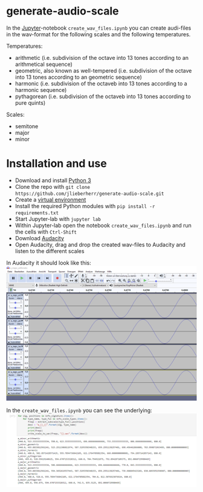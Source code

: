 # generate-audio-scale
In the [Jupyter](https://jupyter.org/)-notebook ```create_wav_files.ipynb``` you can create audi-files in the wav-format for the following scales and the following temperatures.

Temperatures:
- arithmetic (i.e. subdivision of the octave into 13 tones according to an arithmetical sequence)
- geometric, also known as well-tempered (i.e. subdivision of the octave into 13 tones according to an geometric sequence)
- harmonic (i.e. subdivision of the octaveb into 13 tones according to a harmonic sequence)
- pythagorean (i.e. subdivision of the octaveb into 13 tones according to pure quints)

Scales:
- semitone
- major
- minor

# Installation and use
- Download and install [Python 3](https://www.python.org/downloads/release/python-376/)
- Clone the repo with ```git clone https://github.com/jlieberherr/generate-audio-scale.git```
- Create a [virtual environment](https://realpython.com/python-virtual-environments-a-primer/)
- Install the required Python modules with ```pip install -r requirements.txt```
- Start Jupyter-lab with ```jupyter lab```
- Within Jupyter-lab open the notebook ```create_wav_files.ipynb``` and run the cells with ```Ctrl-Shift```
- Download [Audacity](https://www.audacity.de/)
- Open Audacity, drag and drop the created wav-files to Audacity and listen to the different scales

In Audacity it should look like this:
![](doc/screenshot_audacity.PNG)

In the ```create_wav_files.ipynb``` you can see the underlying:
![](doc/screenshot_notebook.PNG)
